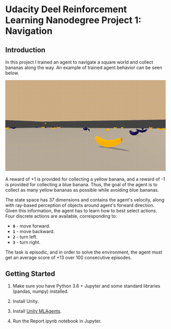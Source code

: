 [//]: # (Image References)

[trained_agent]: images/trained_agent.gif "Trained Agent"

# Udacity Deel Reinforcement Learning Nanodegree Project 1: Navigation

## Introduction

In this project I trained an agent to navigate a square world and collect bananas along the way. An example of trained agent behavior can be seen below.

![Trained Agent][trained_agent]

A reward of +1 is provided for collecting a yellow banana, and a reward of -1 is provided for collecting a blue banana.  Thus, the goal of the agent is to collect as many yellow bananas as possible while avoiding blue bananas.

The state space has 37 dimensions and contains the agent's velocity, along with ray-based perception of objects around agent's forward direction.  Given this information, the agent has to learn how to best select actions.  Four discrete actions are available, corresponding to:
- **`0`** - move forward.
- **`1`** - move backward.
- **`2`** - turn left.
- **`3`** - turn right.

The task is episodic, and in order to solve the environment, the agent must get an average score of +13 over 100 consecutive episodes.

## Getting Started

1. Make sure you have Python 3.6 + Jupyter and some standard libraries (pandas, numpy) installed.

2. Install Unity.

3. Install [Unity MLAgents](https://github.com/Unity-Technologies/ml-agents).

4. Run the Report.ipynb notebook in Jupyter.